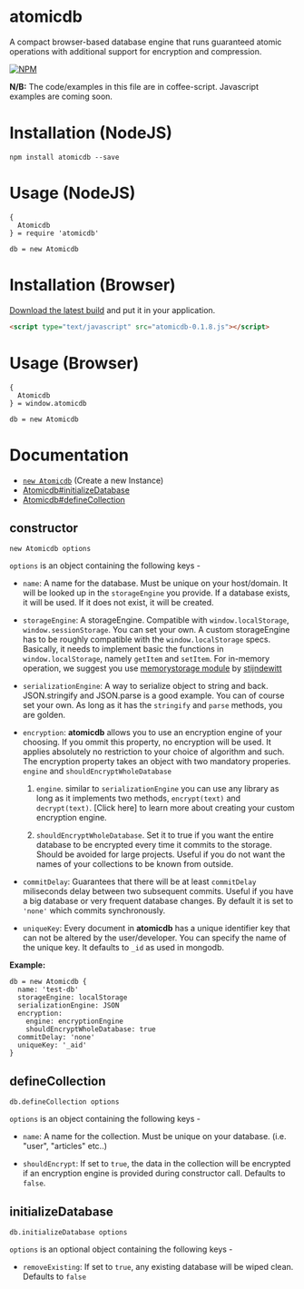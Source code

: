 # atomicdb
A compact browser-based database engine that runs guaranteed atomic operations with additional support for encryption and compression.

[![NPM](https://nodei.co/npm/atomicdb.png?compact=true)](https://npmjs.org/package/atomicdb)

**N/B:** The code/examples in this file are in coffee-script. <!-- [Click here for the JavaScript Version](README-js.md) (coming soon)--> Javascript examples are coming soon.

# Installation (NodeJS)

```
npm install atomicdb --save
```

# Usage (NodeJS)
```coffee-script
{
  Atomicdb
} = require 'atomicdb'

db = new Atomicdb
```

<!-- Browser Area Start -->
# Installation (Browser)

[Download the latest build](https://github.com/iShafayet/atomicdb/blob/master/dist/browser/atomicdb-0.1.8.js) and put it in your application.

```html
<script type="text/javascript" src="atomicdb-0.1.8.js"></script>
```
<!-- Browser Area End -->

# Usage (Browser)
```coffee-script
{
  Atomicdb
} = window.atomicdb

db = new Atomicdb
```

# Documentation

* [`new Atomicdb`](#constructor) (Create a new Instance)
* [Atomicdb#initializeDatabase](#initializedatabase)
* [Atomicdb#defineCollection](#defineCollection)


## constructor
`new Atomicdb options`

`options` is an object containing the following keys - 

* `name`: A name for the database. Must be unique on your host/domain. It will be looked up in the `storageEngine` you provide. If a database exists, it will be used. If it does not exist, it will be created.

* `storageEngine`: A storageEngine. Compatible with `window.localStorage`, `window.sessionStorage`. You can set your own. A custom storageEngine has to be roughly compatible with the `window.localStorage` specs. Basically, it needs to implement basic the functions in `window.localStorage`, namely `getItem` and `setItem`. For in-memory operation, we suggest you use [memorystorage module](https://www.npmjs.com/package/memorystorage) by [stijndewitt](https://www.npmjs.com/~stijndewitt)

* `serializationEngine`: A way to serialize object to string and back. JSON.stringify and JSON.parse is a good example. You can of course set your own. As long as it has the `stringify` and `parse` methods, you are golden.

* `encryption`: **atomicdb** allows you to use an encryption engine of your choosing. If you ommit this property, no encryption will be used. It applies absolutely no restriction to your choice of algorithm and such. The encryption property takes an object with two mandatory properies. `engine` and `shouldEncryptWholeDatabase`

    1. `engine`. similar to `serializationEngine` you can use any library as long as it implements two methods, `encrypt(text)` and `decrypt(text)`. [Click here] to learn more about creating your custom encryption engine.

    2. `shouldEncryptWholeDatabase`. Set it to true if you want the entire database to be encrypted every time it commits to the storage. Should be avoided for large projects. Useful if you do not want the names of your collections to be known from outside.

* `commitDelay`: Guarantees that there will be at least `commitDelay` miliseconds delay between two subsequent commits. Useful if you have a big database or very frequent database changes. By default it is set to `'none'` which commits synchronously.

* `uniqueKey`: Every document in **atomicdb** has a unique identifier key that can not be altered by the user/developer. You can specify the name of the unique key. It defaults to `_id` as used in mongodb.

**Example:**
```coffee-script
db = new Atomicdb {
  name: 'test-db'
  storageEngine: localStorage
  serializationEngine: JSON
  encryption: 
    engine: encryptionEngine
    shouldEncryptWholeDatabase: true
  commitDelay: 'none'
  uniqueKey: '_aid'
}
```

## defineCollection
`db.defineCollection options`

`options` is an object containing the following keys - 

* `name`: A name for the collection. Must be unique on your database. (i.e. "user", "articles" etc..)

* `shouldEncrypt`: If set to `true`, the data in the collection will be encrypted if an encryption engine is provided during constructor call. Defaults to `false`.


## initializeDatabase
`db.initializeDatabase options`

`options` is an optional object containing the following keys - 

* `removeExisting`: If set to `true`, any existing database will be wiped clean. Defaults to `false`
